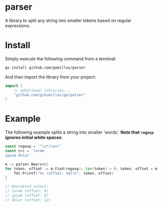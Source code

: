 # parser
A library to split any string into smaller tokens based on regular expressions.

# Install

Simply execute the following command from a terminal:
```bash
go install github.com/gomillas/parser
```

And then import the library from your project:
```go
import (
	// additional libraries...
	"github.com/gchumillas/go/parser"
)
```

# Example

The following example splits a string into smaller 'words'. **Note that `regexp` ignores initial white spaces**:
```go
const regexp = `^\s*(\w+)`
const src = `lorem
ipsum dolor`

m := parser.New(src)
for token, offset := m.Find(regexp); len(token) > 0; token, offset = m.Find(regexp) {
	fmt.Printf("%s (offset: %d)\n", token, offset)
}

// Unordered output:
// lorem (offset: 0)
// ipsum (offset: 6)
// dolor (offset: 12)
```
